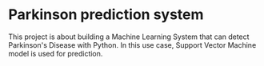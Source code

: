 # Parkinson prediction system

 This project is about building a Machine Learning System that can detect Parkinson's Disease with Python. In this use case, Support Vector Machine model is used for prediction. 
